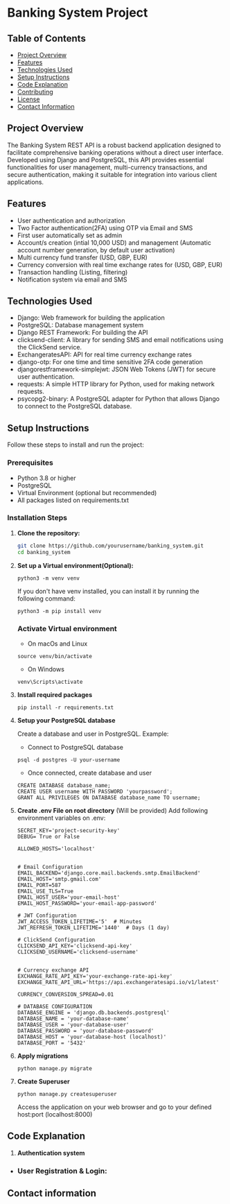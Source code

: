 # Banking System Project

## Table of Contents
- [Project Overview](#project-overview)
- [Features](#features)
- [Technologies Used](#technologies-used)
- [Setup Instructions](#setup-instructions)
- [Code Explanation](#code-explanation)
- [Contributing](#contributing)
- [License](#license)
- [Contact Information](#contact-information)

## Project Overview
The Banking System REST API is a robust backend application designed to facilitate comprehensive banking operations without a direct user interface. Developed using Django and PostgreSQL, this API provides essential functionalities for user management, multi-currency transactions, and secure authentication, making it suitable for integration into various client applications.

## Features
- User authentication and authorization
- Two Factor authentication(2FA) using OTP via Email and SMS
- First user automatically set as admin
- Account/s creation (intial 10,000 USD) and management (Automatic account number generation, by default user activation)
- Multi currency fund transfer (USD, GBP, EUR)
- Currency conversion with real time exchange rates for (USD, GBP, EUR)
- Transaction handling (Listing, filtering)
- Notification system via email and SMS

## Technologies Used
- Django: Web framework for building the application
- PostgreSQL: Database management system
- Django REST Framework: For building the API
- clicksend-client: A library for sending SMS and email notifications using the ClickSend service.
- ExchangeratesAPI: API for real time currency exchange rates
- django-otp: For one time and time sensitive 2FA code generation
- djangorestframework-simplejwt: JSON Web Tokens (JWT) for secure user authentication.
- requests: A simple HTTP library for Python, used for making network requests.
- psycopg2-binary: A PostgreSQL adapter for Python that allows Django to connect to the PostgreSQL database.

## Setup Instructions
Follow these steps to install and run the project:

### Prerequisites
- Python 3.8 or higher
- PostgreSQL
- Virtual Environment (optional but recommended)
- All packages listed on requirements.txt

### Installation Steps
1. **Clone the repository:**
   ```bash
   git clone https://github.com/yourusername/banking_system.git
   cd banking_system
   ```


2. **Set up a Virtual environment(Optional):**
    ```
    python3 -m venv venv
    ```
    If you don't have venv installed, you can install it by running the following command:
    ```
    python3 -m pip install venv
    ```

    ### Activate Virtual environment
    - On macOs and Linux
    ```
    source venv/bin/activate  
    ```

    - On Windows
    ```
    venv\Scripts\activate
    ```

2. **Install required packages**
    ```
    pip install -r requirements.txt
    ```

3. **Setup your PostgreSQL database**

    Create a database and user in PostgreSQL.
    Example:

    - Connect to PostgreSQL database
    ```
    psql -d postgres -U your-username
    ```   

    - Once connected, create database and user
    ```
    CREATE DATABASE database_name;
    CREATE USER username WITH PASSWORD 'yourpassword';
    GRANT ALL PRIVILEGES ON DATABASE database_name TO username;
    ```

4. **Create .env File on root directory**
    (Will be provided)
    Add following environment variables on .env:
    ```    
    SECRET_KEY='project-security-key'
    DEBUG= True or False

    ALLOWED_HOSTS='localhost'


    # Email Configuration
    EMAIL_BACKEND='django.core.mail.backends.smtp.EmailBackend'
    EMAIL_HOST='smtp.gmail.com'
    EMAIL_PORT=587
    EMAIL_USE_TLS=True
    EMAIL_HOST_USER='your-email-host'
    EMAIL_HOST_PASSWORD='your-email-app-password'  

    # JWT Configuration
    JWT_ACCESS_TOKEN_LIFETIME='5'  # Minutes
    JWT_REFRESH_TOKEN_LIFETIME='1440'  # Days (1 day)

    # ClickSend Configuration
    CLICKSEND_API_KEY='clicksend-api-key'
    CLICKSEND_USERNAME='clicksend-username'


    # Currency exchange API
    EXCHANGE_RATE_API_KEY='your-exchange-rate-api-key'
    EXCHANGE_RATE_API_URL='https://api.exchangeratesapi.io/v1/latest'

    CURRENCY_CONVERSION_SPREAD=0.01

    # DATABASE CONFIGURATION
    DATABASE_ENGINE = 'django.db.backends.postgresql'
    DATABASE_NAME = 'your-database-name'
    DATABASE_USER = 'your-database-user'
    DATABASE_PASSWORD = 'your-database-password'
    DATABASE_HOST = 'your-database-host (localhost)'
    DATABASE_PORT = '5432'
    ```

5. **Apply migrations**
    ```
    python manage.py migrate
    ```

5. **Create Superuser**
    ```
    python manage.py createsuperuser
    ```

    Access the application on your web browser and go to your defined host:port (localhost:8000)


## Code Explanation

1. **Authentication system**
- ### User Registration & Login:

## Contact information